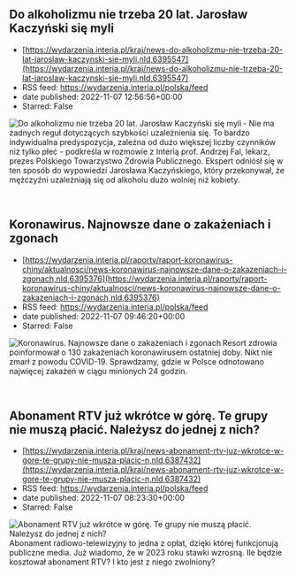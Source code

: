 ## Do alkoholizmu nie trzeba 20 lat. Jarosław Kaczyński się myli
 - [https://wydarzenia.interia.pl/kraj/news-do-alkoholizmu-nie-trzeba-20-lat-jaroslaw-kaczynski-sie-myli,nId,6395547](https://wydarzenia.interia.pl/kraj/news-do-alkoholizmu-nie-trzeba-20-lat-jaroslaw-kaczynski-sie-myli,nId,6395547)
 - RSS feed: https://wydarzenia.interia.pl/polska/feed
 - date published: 2022-11-07 12:56:56+00:00
 - Starred: False

<p><a href="https://wydarzenia.interia.pl/kraj/news-do-alkoholizmu-nie-trzeba-20-lat-jaroslaw-kaczynski-sie-myli,nId,6395547"><img align="left" alt="Do alkoholizmu nie trzeba 20 lat. Jarosław Kaczyński się myli" src="https://i.iplsc.com/do-alkoholizmu-nie-trzeba-20-lat-jaroslaw-kaczynski-sie-myli/000GB22I867K7AS8-C321.jpg" /></a>- Nie ma żadnych reguł dotyczących szybkości uzależnienia się. To bardzo indywidualna predyspozycja, zależna od dużo większej liczby czynników niż tylko płeć - podkreśla w rozmowie z Interią prof. Andrzej Fal, lekarz, prezes Polskiego Towarzystwo Zdrowia Publicznego. Ekspert odniósł się w ten sposób do wypowiedzi Jarosława Kaczyńskiego, który przekonywał, że mężczyźni uzależniają się od alkoholu dużo wolniej niż kobiety. </p><br clear="all" />

## Koronawirus. Najnowsze dane o zakażeniach i zgonach
 - [https://wydarzenia.interia.pl/raporty/raport-koronawirus-chiny/aktualnosci/news-koronawirus-najnowsze-dane-o-zakazeniach-i-zgonach,nId,6395376](https://wydarzenia.interia.pl/raporty/raport-koronawirus-chiny/aktualnosci/news-koronawirus-najnowsze-dane-o-zakazeniach-i-zgonach,nId,6395376)
 - RSS feed: https://wydarzenia.interia.pl/polska/feed
 - date published: 2022-11-07 09:46:20+00:00
 - Starred: False

<p><a href="https://wydarzenia.interia.pl/raporty/raport-koronawirus-chiny/aktualnosci/news-koronawirus-najnowsze-dane-o-zakazeniach-i-zgonach,nId,6395376"><img align="left" alt="Koronawirus. Najnowsze dane o zakażeniach i zgonach" src="https://i.iplsc.com/koronawirus-najnowsze-dane-o-zakazeniach-i-zgonach/000B4VIQ98ECJNPL-C321.jpg" /></a>Resort zdrowia poinformował o 130 zakażeniach koronawirusem ostatniej doby. Nikt nie zmarł z powodu COVID-19. Sprawdzamy, gdzie w Polsce odnotowano najwięcej zakażeń w ciągu minionych 24 godzin. </p><br clear="all" />

## Abonament RTV już wkrótce w górę. Te grupy nie muszą płacić. Należysz do jednej z nich?
 - [https://wydarzenia.interia.pl/kraj/news-abonament-rtv-juz-wkrotce-w-gore-te-grupy-nie-musza-placic-n,nId,6387432](https://wydarzenia.interia.pl/kraj/news-abonament-rtv-juz-wkrotce-w-gore-te-grupy-nie-musza-placic-n,nId,6387432)
 - RSS feed: https://wydarzenia.interia.pl/polska/feed
 - date published: 2022-11-07 08:23:30+00:00
 - Starred: False

<p><a href="https://wydarzenia.interia.pl/kraj/news-abonament-rtv-juz-wkrotce-w-gore-te-grupy-nie-musza-placic-n,nId,6387432"><img align="left" alt="Abonament RTV już wkrótce w górę. Te grupy nie muszą płacić. Należysz do jednej z nich?" src="https://i.iplsc.com/abonament-rtv-juz-wkrotce-w-gore-te-grupy-nie-musza-placic-n/000CY2CC79OPHB3J-C321.jpg" /></a>Abonament radiowo-telewizyjny to jedna z opłat, dzięki której funkcjonują publiczne media. Już wiadomo, że w 2023 roku stawki wzrosną. Ile będzie kosztował abonament RTV? I kto jest z niego zwolniony?</p><br clear="all" />

